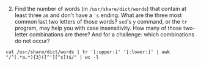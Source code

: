2. Find the number of words (in `/usr/share/dict/words`) that contain at
   least three `a`s and don't have a `'s` ending. What are the three
   most common last two letters of those words? `sed`'s `y` command, or
   the `tr` program, may help you with case insensitivity. How many
   of those two-letter combinations are there? And for a challenge:
   which combinations do not occur?

```cat /usr/share/dict/words | tr '[:upper:]' '[:lower:]' | awk "/^(.*a.*){3}([^'][^s])$/" | wc -l```
